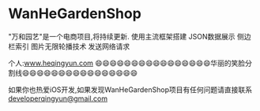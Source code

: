 # WanHeGardenShop
"万和园艺"是一个电商项目,将持续更新.
使用主流框架搭建
JSON数据展示
侧边栏索引
图片无限轮播技术
发送网络请求

个人:www.heqingyun.com
😄😄😄😄😄😄😄😄😄😄😄😄😄😄😄😄华丽的笑脸分割线😄😄😄😄😄😄😄😄😄😄😄😄😄😄😄😄


如果你也热爱iOS开发,如果发现WanHeGardenShop项目有任何问题请直接联系 <developerqingyun@gmail.com>